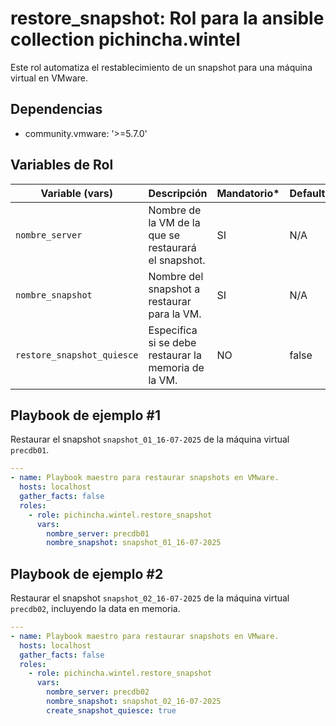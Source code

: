 
# restore_snapshot: Rol para la ansible collection pichincha.wintel

Este rol automatiza el restablecimiento de un snapshot para una máquina virtual en VMware. 

## Dependencias

  - community.vmware: '>=5.7.0'

## Variables de Rol

| Variable (vars)   | Descripción    | Mandatorio* | Default | Tipo | Opciones |
| ----------------  | ---------- | ---------- | ------- | ---- | -------- |
| `nombre_server` | Nombre de la VM de la que se restaurará el snapshot. | SI | N/A | string | N/A |
| `nombre_snapshot` | Nombre del snapshot a restaurar para la VM. | SI | N/A | string | N/A |
| `restore_snapshot_quiesce` | Especifica si se debe restaurar la memoria de la VM. | NO | false | boolean | false, true |

## Playbook de ejemplo #1

Restaurar el snapshot `snapshot_01_16-07-2025` de la máquina virtual `precdb01`.

```yaml
---
- name: Playbook maestro para restaurar snapshots en VMware.
  hosts: localhost
  gather_facts: false
  roles:
    - role: pichincha.wintel.restore_snapshot
      vars:
        nombre_server: precdb01
        nombre_snapshot: snapshot_01_16-07-2025
```

## Playbook de ejemplo #2

Restaurar el snapshot `snapshot_02_16-07-2025` de la máquina virtual `precdb02`, incluyendo la data en memoria.

```yaml
---
- name: Playbook maestro para restaurar snapshots en VMware.
  hosts: localhost
  gather_facts: false
  roles:
    - role: pichincha.wintel.restore_snapshot
      vars:
        nombre_server: precdb02
        nombre_snapshot: snapshot_02_16-07-2025
        create_snapshot_quiesce: true
```
